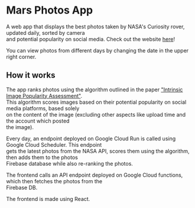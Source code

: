 # Mars Photos App  
A web app that displays the best photos taken by NASA's Curiosity rover, updated daily, sorted by camera <br>and potential popularity on social media. Check out the website [here](https://arnav235.github.io/mars_photos_app/)!

You can view photos from different days by changing the date in the upper right corner.

## How it works
The app ranks photos using the algorithm outlined in the paper ["Intrinsic Image Popularity Assessment"](https://arxiv.org/abs/1907.01985).<br>
This algorithm scores images based on their potential popularity on social media platforms, based solely <br>on the content of the image (excluding other aspects like upload time and the account which posted <br>the image).  

Every day, an endpoint deployed on Google Cloud Run is called using Google Cloud Scheduler. This endpoint <br>gets the latest photos from the NASA API, scores them using the algorithm, then adds them to the photos <br>Firebase database while also re-ranking the photos.  

The frontend calls an API endpoint deployed on Google Cloud functions, which then fetches the photos from the <br>Firebase DB.  

The frontend is made using React.
